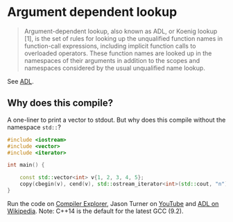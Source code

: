 # Argument dependent lookup

> Argument-dependent lookup, also known as ADL, or Koenig lookup [1], is the
> set of rules for looking up the unqualified function names in function-call
> expressions, including implicit function calls to overloaded operators. These
> function names are looked up in the namespaces of their arguments in addition
> to the scopes and namespaces considered by the usual unqualified name lookup. 

See [ADL](https://en.cppreference.com/w/cpp/language/adl).

## Why does this compile?
A one-liner to print a vector to stdout. But why does this compile without the
namespace `std::`?

```cpp
#include <iostream>
#include <vector>
#include <iterator>

int main() {

    const std::vector<int> v{1, 2, 3, 4, 5};
    copy(cbegin(v), cend(v), std::ostream_iterator<int>(std::cout, "n"));
}
```

Run the code on [Compiler Explorer](https://godbolt.org/z/CiWd6v), Jason Turner
on [YouTube](https://www.youtube.com/watch?v=agS-h_eaLj8&edufilter=NULL) and
[ADL on
Wikipedia](https://en.wikipedia.org/wiki/Argument-dependent_name_lookup). Note:
C++14 is the default for the latest GCC (9.2).

